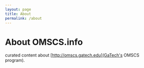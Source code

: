 ```yaml
---
layout: page
title: About
permalink: /about
---
```


# About OMSCS.info

curated content about [http://omscs.gatech.edu](GaTech's OMSCS program).

